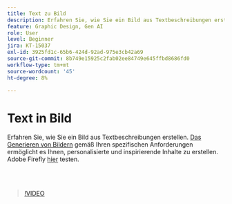 ```yaml
---
title: Text zu Bild
description: Erfahren Sie, wie Sie ein Bild aus Textbeschreibungen erstellen.
feature: Graphic Design, Gen AI
role: User
level: Beginner
jira: KT-15037
exl-id: 3925fd1c-65b6-424d-92ad-975e3cb42a69
source-git-commit: 8b749e15925c2fab02ee84749e645ffbd8686fd0
workflow-type: tm+mt
source-wordcount: '45'
ht-degree: 8%

---
```


# Text in Bild

Erfahren Sie, wie Sie ein Bild aus Textbeschreibungen erstellen. [Das Generieren von Bildern](https://www.adobe.com/products/firefly/features/text-to-image.html) gemäß Ihren spezifischen Anforderungen ermöglicht es Ihnen, personalisierte und inspirierende Inhalte zu erstellen. Adobe Firefly [hier](https://firefly.adobe.com/) testen.

<br> 

>[!VIDEO](https://video.tv.adobe.com/v/3427608?quality=12&learn=on&hidetitle=true)
